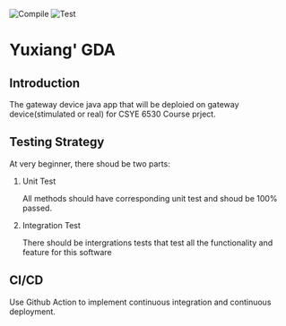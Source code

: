 ![Compile](https://github.com/NU-CSYE6530-Fall2020/gateway-device-app-Taowyoo/workflows/Java%20Compile%20with%20Maven/badge.svg?branch=chapter01)
![Test](https://github.com/NU-CSYE6530-Fall2020/gateway-device-app-Taowyoo/workflows/Java%20CI%20with%20Maven/badge.svg?branch=chapter01)

# Yuxiang' GDA

## Introduction

The gateway device java app that will be deploied on gateway device(stimulated or real) for CSYE 6530 Course prject.

## Testing Strategy

  At very beginner, there shoud be two parts:

1. Unit Test
  
    All methods should have corresponding unit test and shoud be 100% passed.

2. Integration Test

    There should be intergrations tests that test all the functionality and feature for this software
  
## CI/CD

Use Github Action to implement continuous integration and continuous deployment.
